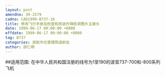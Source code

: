 ```yaml
---
layout: post
amendno: 39-2579
cadno: CAD1999-B737-16
title: 修改飞行手册及检查和改装升降舵调整片主接头
date: 1999-06-17 00:00:00 +0800
effdate: 1999-06-17 00:00:00 +0800
tag: B737
categories: 民航华北管理局适航处
author: 邵仁明
---
```


##适用范围:
在中华人民共和国注册的线号为1至190的波音737-700和-800系列飞机

